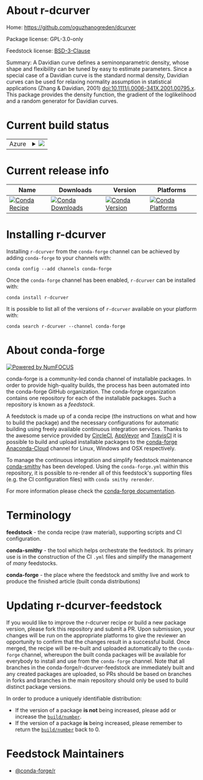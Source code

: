 About r-dcurver
===============

Home: https://github.com/oguzhanogreden/dcurver

Package license: GPL-3.0-only

Feedstock license: [BSD-3-Clause](https://github.com/conda-forge/r-dcurver-feedstock/blob/master/LICENSE.txt)

Summary: A Davidian curve defines a seminonparametric density, whose shape and flexibility can be tuned by easy to estimate parameters. Since a special case of a Davidian curve is the standard normal density, Davidian curves can be used for relaxing normality assumption in statistical applications (Zhang & Davidian, 2001) <doi:10.1111/j.0006-341X.2001.00795.x>. This package provides the density function, the gradient of the loglikelihood and a random generator for Davidian curves.

Current build status
====================


<table>
    
  <tr>
    <td>Azure</td>
    <td>
      <details>
        <summary>
          <a href="https://dev.azure.com/conda-forge/feedstock-builds/_build/latest?definitionId=1066&branchName=master">
            <img src="https://dev.azure.com/conda-forge/feedstock-builds/_apis/build/status/r-dcurver-feedstock?branchName=master">
          </a>
        </summary>
        <table>
          <thead><tr><th>Variant</th><th>Status</th></tr></thead>
          <tbody><tr>
              <td>linux_64_r_base3.6</td>
              <td>
                <a href="https://dev.azure.com/conda-forge/feedstock-builds/_build/latest?definitionId=1066&branchName=master">
                  <img src="https://dev.azure.com/conda-forge/feedstock-builds/_apis/build/status/r-dcurver-feedstock?branchName=master&jobName=linux&configuration=linux_64_r_base3.6" alt="variant">
                </a>
              </td>
            </tr><tr>
              <td>linux_64_r_base4.0</td>
              <td>
                <a href="https://dev.azure.com/conda-forge/feedstock-builds/_build/latest?definitionId=1066&branchName=master">
                  <img src="https://dev.azure.com/conda-forge/feedstock-builds/_apis/build/status/r-dcurver-feedstock?branchName=master&jobName=linux&configuration=linux_64_r_base4.0" alt="variant">
                </a>
              </td>
            </tr><tr>
              <td>osx_64_r_base3.6</td>
              <td>
                <a href="https://dev.azure.com/conda-forge/feedstock-builds/_build/latest?definitionId=1066&branchName=master">
                  <img src="https://dev.azure.com/conda-forge/feedstock-builds/_apis/build/status/r-dcurver-feedstock?branchName=master&jobName=osx&configuration=osx_64_r_base3.6" alt="variant">
                </a>
              </td>
            </tr><tr>
              <td>osx_64_r_base4.0</td>
              <td>
                <a href="https://dev.azure.com/conda-forge/feedstock-builds/_build/latest?definitionId=1066&branchName=master">
                  <img src="https://dev.azure.com/conda-forge/feedstock-builds/_apis/build/status/r-dcurver-feedstock?branchName=master&jobName=osx&configuration=osx_64_r_base4.0" alt="variant">
                </a>
              </td>
            </tr><tr>
              <td>win_64_r_base3.6</td>
              <td>
                <a href="https://dev.azure.com/conda-forge/feedstock-builds/_build/latest?definitionId=1066&branchName=master">
                  <img src="https://dev.azure.com/conda-forge/feedstock-builds/_apis/build/status/r-dcurver-feedstock?branchName=master&jobName=win&configuration=win_64_r_base3.6" alt="variant">
                </a>
              </td>
            </tr><tr>
              <td>win_64_r_base4.0</td>
              <td>
                <a href="https://dev.azure.com/conda-forge/feedstock-builds/_build/latest?definitionId=1066&branchName=master">
                  <img src="https://dev.azure.com/conda-forge/feedstock-builds/_apis/build/status/r-dcurver-feedstock?branchName=master&jobName=win&configuration=win_64_r_base4.0" alt="variant">
                </a>
              </td>
            </tr>
          </tbody>
        </table>
      </details>
    </td>
  </tr>
</table>

Current release info
====================

| Name | Downloads | Version | Platforms |
| --- | --- | --- | --- |
| [![Conda Recipe](https://img.shields.io/badge/recipe-r--dcurver-green.svg)](https://anaconda.org/conda-forge/r-dcurver) | [![Conda Downloads](https://img.shields.io/conda/dn/conda-forge/r-dcurver.svg)](https://anaconda.org/conda-forge/r-dcurver) | [![Conda Version](https://img.shields.io/conda/vn/conda-forge/r-dcurver.svg)](https://anaconda.org/conda-forge/r-dcurver) | [![Conda Platforms](https://img.shields.io/conda/pn/conda-forge/r-dcurver.svg)](https://anaconda.org/conda-forge/r-dcurver) |

Installing r-dcurver
====================

Installing `r-dcurver` from the `conda-forge` channel can be achieved by adding `conda-forge` to your channels with:

```
conda config --add channels conda-forge
```

Once the `conda-forge` channel has been enabled, `r-dcurver` can be installed with:

```
conda install r-dcurver
```

It is possible to list all of the versions of `r-dcurver` available on your platform with:

```
conda search r-dcurver --channel conda-forge
```


About conda-forge
=================

[![Powered by NumFOCUS](https://img.shields.io/badge/powered%20by-NumFOCUS-orange.svg?style=flat&colorA=E1523D&colorB=007D8A)](http://numfocus.org)

conda-forge is a community-led conda channel of installable packages.
In order to provide high-quality builds, the process has been automated into the
conda-forge GitHub organization. The conda-forge organization contains one repository
for each of the installable packages. Such a repository is known as a *feedstock*.

A feedstock is made up of a conda recipe (the instructions on what and how to build
the package) and the necessary configurations for automatic building using freely
available continuous integration services. Thanks to the awesome service provided by
[CircleCI](https://circleci.com/), [AppVeyor](https://www.appveyor.com/)
and [TravisCI](https://travis-ci.com/) it is possible to build and upload installable
packages to the [conda-forge](https://anaconda.org/conda-forge)
[Anaconda-Cloud](https://anaconda.org/) channel for Linux, Windows and OSX respectively.

To manage the continuous integration and simplify feedstock maintenance
[conda-smithy](https://github.com/conda-forge/conda-smithy) has been developed.
Using the ``conda-forge.yml`` within this repository, it is possible to re-render all of
this feedstock's supporting files (e.g. the CI configuration files) with ``conda smithy rerender``.

For more information please check the [conda-forge documentation](https://conda-forge.org/docs/).

Terminology
===========

**feedstock** - the conda recipe (raw material), supporting scripts and CI configuration.

**conda-smithy** - the tool which helps orchestrate the feedstock.
                   Its primary use is in the construction of the CI ``.yml`` files
                   and simplify the management of *many* feedstocks.

**conda-forge** - the place where the feedstock and smithy live and work to
                  produce the finished article (built conda distributions)


Updating r-dcurver-feedstock
============================

If you would like to improve the r-dcurver recipe or build a new
package version, please fork this repository and submit a PR. Upon submission,
your changes will be run on the appropriate platforms to give the reviewer an
opportunity to confirm that the changes result in a successful build. Once
merged, the recipe will be re-built and uploaded automatically to the
`conda-forge` channel, whereupon the built conda packages will be available for
everybody to install and use from the `conda-forge` channel.
Note that all branches in the conda-forge/r-dcurver-feedstock are
immediately built and any created packages are uploaded, so PRs should be based
on branches in forks and branches in the main repository should only be used to
build distinct package versions.

In order to produce a uniquely identifiable distribution:
 * If the version of a package **is not** being increased, please add or increase
   the [``build/number``](https://conda.io/docs/user-guide/tasks/build-packages/define-metadata.html#build-number-and-string).
 * If the version of a package **is** being increased, please remember to return
   the [``build/number``](https://conda.io/docs/user-guide/tasks/build-packages/define-metadata.html#build-number-and-string)
   back to 0.

Feedstock Maintainers
=====================

* [@conda-forge/r](https://github.com/conda-forge/r/)

